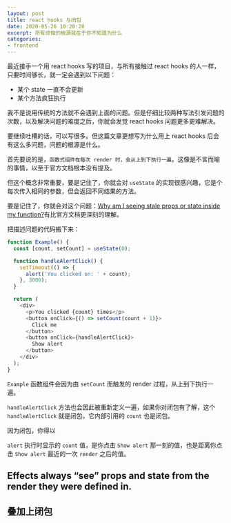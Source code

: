 ```yaml
---
layout: post
title: react hooks 与闭包
date: 2020-05-26 10:20:28
excerpt: 所有烦恼的根源就在于你不知道为什么
categories: 
- frontend
---
```


最近接手一个用 react hooks 写的项目，与所有接触过 react hooks 的人一样，只要时间够长，就一定会遇到以下问题：

- 某个 state 一直不会更新
- 某个方法疯狂执行

我不是说用传统的方法就不会遇到上面的问题。但是仔细比较两种写法引发问题的次数，以及解决问题的难度之后，你就会发觉 react hooks 问题更多更难解决。

要继续吐槽的话，可以写很多。但这篇文章更想写为什么用上 react hooks 后会有这么多问题，问题的根源是什么。

首先要说的是，`函数式组件在每次 render 时，会从上到下执行一遍`。这像是不言而喻的事情，以至于官方文档根本没有提及。

但这个概念非常重要，要是记住了，你就会对 `useState` 的实现很感兴趣，它是个每次传入相同的参数，但会返回不同结果的方法。

要是记住了，你就会对这个问题：[Why am I seeing stale props or state inside my function?](https://reactjs.org/docs/hooks-faq.html#why-am-i-seeing-stale-props-or-state-inside-my-function)有比官方文档更深刻的理解。

把描述问题的代码搬下来：

```javascript
function Example() {
  const [count, setCount] = useState(0);

  function handleAlertClick() {
    setTimeout(() => {
      alert('You clicked on: ' + count);
    }, 3000);
  }

  return (
    <div>
      <p>You clicked {count} times</p>
      <button onClick={() => setCount(count + 1)}>
        Click me
      </button>
      <button onClick={handleAlertClick}>
        Show alert
      </button>
    </div>
  );
}
```

`Example` 函数组件会因为由 `setCount` 而触发的 render 过程，从上到下执行一遍。

`handleAlertClick` 方法也会因此被重新定义一遍，如果你对闭包有了解，这个 `handleAlertClick` 就是闭包，它内部引用的 `count` 也是闭包。

因为闭包，你得以

`alert` 执行时显示的 `count` 值，是你点击 `Show alert` 那一刻的值，也是距离你点击 `Show alert` 最近的一次 `render` 之后的值。



## Effects always “see” props and state from the render they were defined in. 

## 叠加上闭包

